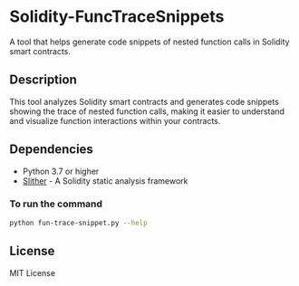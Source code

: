 # Solidity-FuncTraceSnippets

A tool that helps generate code snippets of nested function calls in Solidity smart contracts.

## Description

This tool analyzes Solidity smart contracts and generates code snippets showing the trace of nested function calls, making it easier to understand and visualize function interactions within your contracts.

## Dependencies

- Python 3.7 or higher
- [Slither](https://github.com/crytic/slither) - A Solidity static analysis framework

### To run the command

```bash
python fun-trace-snippet.py --help
```

## License

MIT License

